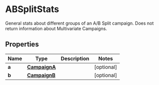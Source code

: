 

# ABSplitStats

General stats about different groups of an A/B Split campaign. Does not return information about Multivariate Campaigns.

## Properties

| Name | Type | Description | Notes |
|------------ | ------------- | ------------- | -------------|
|**a** | [**CampaignA**](CampaignA.md) |  |  [optional] |
|**b** | [**CampaignB**](CampaignB.md) |  |  [optional] |



